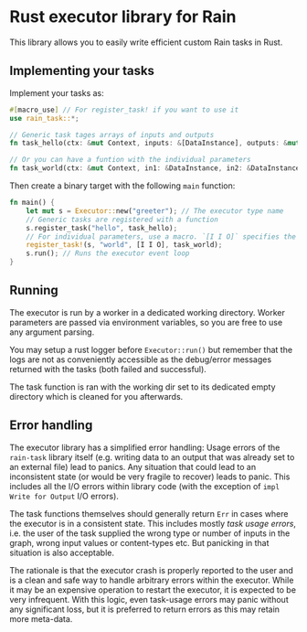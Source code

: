 # Rust executor library for Rain

This library allows you to easily write efficient custom Rain tasks in Rust.

## Implementing your tasks

Implement your tasks as:

```rust
#[macro_use] // For register_task! if you want to use it
use rain_task::*;

// Generic task tages arrays of inputs and outputs
fn task_hello(ctx: &mut Context, inputs: &[DataInstance], outputs: &mut [Output]) -> TaskResult<()> { ... }

// Or you can have a funtion with the individual parameters
fn task_world(ctx: &mut Context, in1: &DataInstance, in2: &DataInstance, out: &mut Output) -> TaskResult<()> { ... }
```

Then create a binary target with the following `main` function:

```rust
fn main() {
    let mut s = Executor::new("greeter"); // The executor type name
    // Generic tasks are registered with a function
    s.register_task("hello", task_hello);
    // For individual parameters, use a macro. `[I I O]` specifies the type and order of parameters (after Context)
    register_task!(s, "world", [I I O], task_world);
    s.run(); // Runs the executor event loop
}
```

## Running

The executor is run by a worker in a dedicated working directory.
Worker parameters are passed via environment variables, so you are free to use any argument parsing.

You may setup a rust logger before `Executor::run()` but remember that the logs are not as conveniently accessible as the debug/error messages returned with the tasks (both failed and successful).

The task function is ran with the working dir set to its dedicated empty directory which is cleaned
for you afterwards.

## Error handling

The executor library has a simplified error handling: Usage errors of the `rain-task` library itself (e.g. writing data to an output that was already set to an external file) lead to panics. Any situation that could lead to an inconsistent state (or would be very fragile to recover) leads to panic. This includes all the I/O errors within library code (with the exception of `impl Write for Output` I/O errors).

The task functions themselves should generally return `Err` in cases where the executor is in a consistent state. This includes mostly *task usage errors*, i.e. the user of the task supplied the wrong type or number of inputs in the graph, wrong input values or content-types etc. But panicking in that situation is also acceptable.

The rationale is that the executor crash is properly reported to the user and is a clean and safe way to handle arbitrary errors within the executor. While it may be an expensive operation to restart the executor, it is expected to be very infrequent. With this logic, even task-usage errors may panic without any significant loss, but it is preferred to return errors as this may retain more meta-data.


